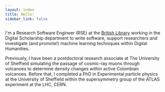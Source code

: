 ```yaml
---
layout: index
title: Hello!
sidebar_link: false
---
```

I'm a Research Software Engineer (RSE) at the [British Library](https://bl.uk) working in the Digital Scholarship department to write software, support researchers and investigate (and promote!) machine learning techniques within Digital Humanities.

Previously, I have been a postdoctoral research associate at The University of Sheffield simulating the passage of cosmic-ray muons through volcanoes to determine density changes within active Colombian volcanoes. Before that, I completed a PhD in Experimental particle physics at the University of Sheffield within the supersymmetry group of the ATLAS experiment at the LHC, CERN.
